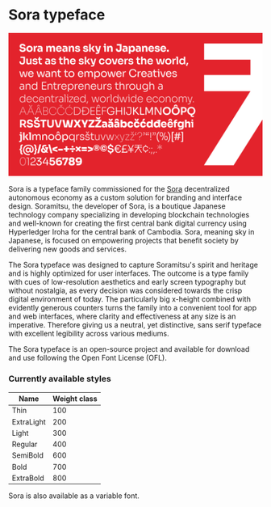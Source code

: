 # Sora typeface

![Sample](docs/sample.png)

Sora is a typeface family commissioned for the [Sora](https://sora.org/) decentralized autonomous economy as a custom solution for branding and interface design. Soramitsu, the developer of Sora, is a boutique Japanese technology company specializing in developing blockchain technologies and well-known for creating the first central bank digital currency using Hyperledger Iroha for the central bank of Cambodia. Sora, meaning sky in Japanese, is focused on empowering projects that benefit society by delivering new goods and services.

The Sora typeface was designed to capture Soramitsu's spirit and heritage and is highly optimized for user interfaces. The outcome is a type family with cues of low-resolution aesthetics and early screen typography but without nostalgia, as every decision was considered towards the crisp digital environment of today. The particularly big x-height combined with evidently generous counters turns the family into a convenient tool for app and web interfaces, where clarity and effectiveness at any size is an imperative. Therefore giving us a neutral, yet distinctive, sans serif typeface with excellent legibility across various mediums.

The Sora typeface is an open-source project and available for download and use following the Open Font License (OFL).

### Currently available styles

| Name                 | Weight class
| -------------------- | ----------------
| Thin                 | 100
| ExtraLight           | 200
| Light                | 300
| Regular              | 400
| SemiBold             | 600
| Bold                 | 700
| ExtraBold            | 800

Sora is also available as a variable font.
